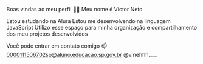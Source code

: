 Boas vindas ao meu perfil 💙💙
Meu nome é Victor Neto

Estou estudando na Alura
Estou me desenvolvendo na linguagem JavaScript
Utilizo esse espaço para minha organização e compartilhamento dos meu projetos desenvolvidos

Você pode entrar em contato comigo 📫
0000111506702sp@aluno.educacao.sp.gov.br
@vinehhh.___
